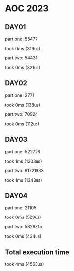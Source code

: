 # AOC 2023

## DAY01

part one:
55477

took 0ms (319us)  

part two:
54431

took 0ms (321us)  

## DAY02

part one:
2771

took 0ms (138us)  

part two:
70924

took 0ms (112us)  

## DAY03

part one:
522726

took 1ms (1303us)  

part two:
81721933

took 1ms (1343us)  

## DAY04

part one:
21105

took 0ms (529us)  

part two:
5329815

took 0ms (434us)  

## Total execution time

took 4ms (4563us)  
